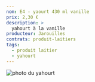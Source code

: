 ```yaml
---
nom: E4 - yaourt 430 ml vanille
prix: 2,30 €
description: >
  yahourt à la vanille
producteur: Jarouilles
contrats: produit-laitiers
tags: 
  - produit laitier
  - yahourt
---
```


![photo du yahourt](./media/yahourt.jpg)